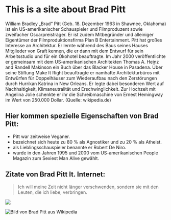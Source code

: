 # This is a site about Brad Pitt
William Bradley „Brad“ Pitt (Geb. 18. Dezember 1963 in Shawnee, Oklahoma) ist ein US-amerikanischer Schauspieler und Filmproduzent sowie zweifacher Oscarpreisträger. Er ist zudem Mitbegründer und alleiniger Eigentümer der Filmproduktionsfirma Plan B Entertainment.
Pitt hat großes Interesse an Architektur. Er lernte während des Baus seines Hauses Mitglieder von Graft kennen, die er dann mit dem Entwurf für sein Arbeitsstudio und für ein Ökohotel beauftragte. Im Jahr 2000 veröffentlichte er gemeinsam mit dem US-amerikanischen Architekten Thomas A. Heinz and Randell Makinson ein Buch über das Blacker House in Pasadena. Über seine Stiftung Make It Right beauftragte er namhafte Architekturbüros mit Entwürfen für Doppelhäuser zum Wiederaufbau nach den Zerstörungen durch Hurrikan Katrina in New Orleans. Er legte dabei besonderen Wert auf Nachhaltigkeit, Klimaneutralität und Erschwinglichkeit.
Zur Hochzeit mit Angelina Jolie schenkte er ihr die Schreibmaschine von Ernest Hemingway im Wert von 250.000 Dollar.
(Quelle: wikipedia.de)

## Hier kommen spezielle Eigenschaften von Brad Pitt:

* Pitt war zeitweise Veganer.
* bezeichnet sich heute zu 80 % als Agnostiker und zu 20 % als Atheist.
* als Lieblingsschauspieler benannte er Robert De Niro.
* wurde in den Jahren 1995 und 2000 vom US-amerikanischen People Magazin zum Sexiest Man Alive gewählt.

## Zitate von Brad Pitt lt. Internet:

> Ich will meine Zeit nicht länger verschwenden, sondern sie mit den Leuten, die ich liebe, verbringen.

<img src="https://upload.wikimedia.org/wikipedia/commons/thumb/4/4c/Brad_Pitt_2019_by_Glenn_Francis.jpg/800px-Brad_Pitt_2019_by_Glenn_Francis.jpg"/>

![Bild von Brad Pitt aus Wikipedia](https://images.app.goo.gl/cRRjTojp2rGTtdDm6)

